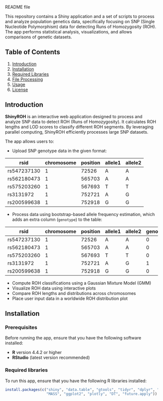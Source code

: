 
README file

This repository contains a Shiny application and a set of scripts to process and analyze population genetics data, specifically focusing on SNP (Single Nucleotide Polymorphism) data for detecting Runs of Homozygosity (ROH). The app performs statistical analysis, visualizations, and allows comparisons of genetic datasets.

## Table of Contents
1. [Introduction](#introduction)
2. [Installation](#installation)
3. [Required Libraries](#required-libraries)
4. [File Processing](#file-processing)
5. [Usage](#usage)
6. [License](#license)

## Introduction
**ShinyROH** is an interactive web application designed to process and analyze SNP data to detect ROH (Runs of Homozygosity). It calculates ROH lengths and LOD scores to classify different ROH segments. By leveraging parallel computing, ShinyROH efficiently processes large SNP datasets.

The app allows users to:

- Upload SNP genotype data in the given format:

| rsid          | chromosome | position | allele1 | allele2 |
|---------------|------------|----------|---------|---------|
| rs547237130   | 1          | 72526    | A       | A       |
| rs562180473   | 1          | 565703   | A       | A       |
| rs575203260   | 1          | 567693   | T       | T       |
| rs3131972     | 1          | 752721   | A       | G       |
| rs200599638   | 1          | 752918   | G       | G       |

- Process data using bootstrap-based allele frequency estimation, which adds an extra column (`genotype`) to the table:

| rsid          | chromosome | position | allele1 | allele2 | genotype |
|---------------|------------|----------|---------|---------|----------|
| rs547237130   | 1          | 72526    | A       | A       | 0        |
| rs562180473   | 1          | 565703   | A       | A       | 0        |
| rs575203260   | 1          | 567693   | T       | T       | 0        |
| rs3131972     | 1          | 752721   | A       | G       | 1        |
| rs200599638   | 1          | 752918   | G       | G       | 0        |


- Compute ROH classifications using a Gaussian Mixture Model (GMM)
- Visualize ROH data using interactive plots
- Compare ROH lengths and distributions across chromosomes
- Place user input data in a worldwide ROH distribution plot

## Installation

### Prerequisites
Before running the app, ensure that you have the following software installed:

- **R** version 4.4.2 or higher
- **RStudio** (latest version recommended)

### Required libraries
To run this app, ensure that you have the following R libraries installed:

```r
install.packages(c("shiny", "data.table", "gtools", "tidyr", "dplyr", "mclust", 
                   "MASS", "ggplot2", "plotly", "DT", "future.apply"))


